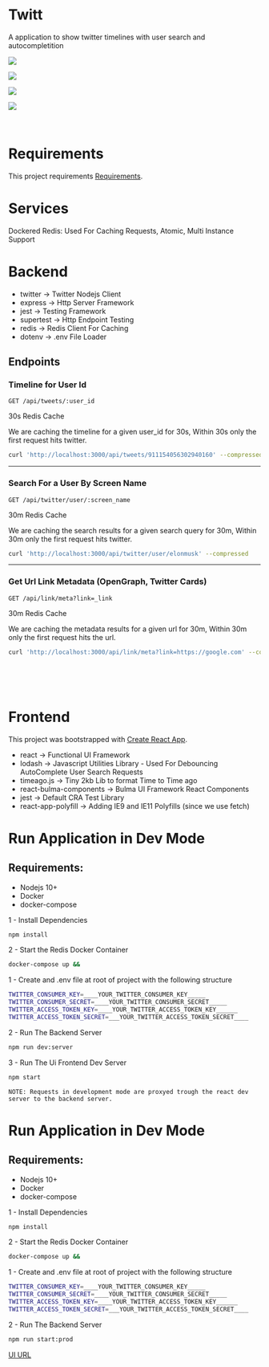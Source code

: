 
# Twitt 

A application to show twitter timelines with user search and autocompletition


![](./public/app-preview0.png)

![](./public/app-preview1.png)

![](./public/app-preview2.png)

![](./public/app-preview3.png)


<br/>

# Requirements

This project requirements [Requirements](./REQUIREMENTS.md).


# Services

Dockered Redis: Used For Caching Requests, Atomic, Multi Instance Support

# Backend


- twitter -> Twitter Nodejs Client
- express -> Http Server Framework
- jest -> Testing Framework
- supertest -> Http Endpoint Testing
- redis -> Redis Client For Caching
- dotenv -> .env File Loader


## Endpoints

### Timeline for User Id
```GET /api/tweets/:user_id```

30s Redis Cache

We are caching the timeline for a given user_id for 30s, Within 30s only the first request hits twitter.

```bash
curl 'http://localhost:3000/api/tweets/911154056302940160' --compressed
```

---

### Search For a User By Screen Name 
```GET /api/twitter/user/:screen_name```

30m Redis Cache

We are caching the search results for a given search query for 30m, Within 30m only the first request hits twitter.

```bash
curl 'http://localhost:3000/api/twitter/user/elonmusk' --compressed
```

---

### Get Url Link Metadata (OpenGraph, Twitter Cards)

```GET /api/link/meta?link=_link```

30m Redis Cache

We are caching the metadata results for a given url for 30m, Within 30m only the first request hits the url.

```bash
curl 'http://localhost:3000/api/link/meta?link=https://google.com' --compressed
```


<br/>
<br/>
<br/>

# Frontend

This project was bootstrapped with [Create React App](./CRA-README.md).

- react -> Functional UI Framework
- lodash  -> Javascript Utilities Library - Used For Debouncing AutoComplete User Search Requests
- timeago.js -> Tiny 2kb Lib to format Time to Time ago
- react-bulma-components -> Bulma UI Framework React Components
- jest -> Default CRA Test Library
- react-app-polyfill -> Adding IE9 and IE11 Polyfills (since we use fetch)





# Run Application in Dev Mode

## Requirements:

- Nodejs 10+
- Docker
- docker-compose

1 - Install Dependencies
```bash
npm install
```

2 - Start the Redis Docker Container
```bash
docker-compose up &&
```

1 - Create and .env file at root of project with the following structure 
```bash
TWITTER_CONSUMER_KEY=____YOUR_TWITTER_CONSUMER_KEY_____
TWITTER_CONSUMER_SECRET=____YOUR_TWITTER_CONSUMER_SECRET_____
TWITTER_ACCESS_TOKEN_KEY=____YOUR_TWITTER_ACCESS_TOKEN_KEY______
TWITTER_ACCESS_TOKEN_SECRET=___YOUR_TWITTER_ACCESS_TOKEN_SECRET____
```

2 - Run The Backend Server
```bash
npm run dev:server
```

3 - Run The Ui Frontend Dev Server
```bash
npm start
```


```
NOTE: Requests in development mode are proxyed trough the react dev server to the backend server.
```



# Run Application in Dev Mode

## Requirements:

- Nodejs 10+
- Docker
- docker-compose

1 - Install Dependencies
```bash
npm install
```

2 - Start the Redis Docker Container
```bash
docker-compose up &&
```

1 - Create and .env file at root of project with the following structure 
```bash
TWITTER_CONSUMER_KEY=____YOUR_TWITTER_CONSUMER_KEY_____
TWITTER_CONSUMER_SECRET=____YOUR_TWITTER_CONSUMER_SECRET_____
TWITTER_ACCESS_TOKEN_KEY=____YOUR_TWITTER_ACCESS_TOKEN_KEY______
TWITTER_ACCESS_TOKEN_SECRET=___YOUR_TWITTER_ACCESS_TOKEN_SECRET____
```

2 - Run The Backend Server
```bash
npm run start:prod
```

[UI URL](http://localhost:9990)

